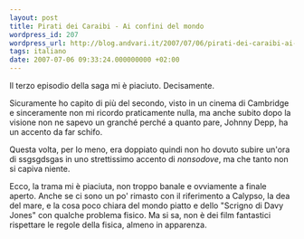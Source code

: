 ```yaml
---
layout: post
title: Pirati dei Caraibi - Ai confini del mondo
wordpress_id: 207
wordpress_url: http://blog.andvari.it/2007/07/06/pirati-dei-caraibi-ai-confini-del-mondo/
tags: italiano
date: 2007-07-06 09:33:24.000000000 +02:00
---
```

Il terzo episodio della saga mi è piaciuto. Decisamente.

Sicuramente ho capito di più del secondo, visto in un cinema di Cambridge e sinceramente non mi ricordo praticamente nulla, ma anche subito dopo la visione non ne sapevo un granché perché a quanto pare, Johnny Depp, ha un accento da far schifo.

Questa volta, per lo meno, era doppiato quindi non ho dovuto subire un'ora di ssgsgdsgas in uno strettissimo accento di <em>nonsodove</em>, ma che tanto non si capiva niente.

Ecco, la trama mi è piaciuta, non troppo banale e ovviamente a finale aperto. Anche se ci sono un po' rimasto con il riferimento a Calypso, la dea del mare, e la cosa poco chiara del mondo piatto e dello "Scrigno di Davy Jones" con qualche problema fisico. Ma si sa, non è dei film fantastici rispettare le regole della fisica, almeno in apparenza.
